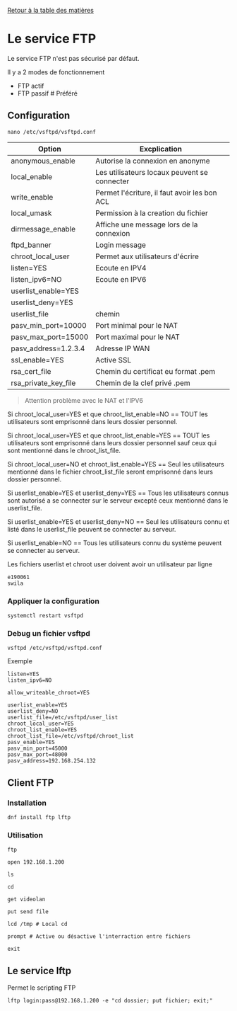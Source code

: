 [Retour à la table des matières](../README.md)

# Le service FTP

Le service FTP n'est pas sécurisé par défaut.

Il y a 2 modes de fonctionnement

- FTP actif
- FTP passif # Préféré

## Configuration

```
nano /etc/vsftpd/vsftpd.conf
```

| Option | Excplication |
| - | - |
| anonymous_enable | Autorise la connexion en anonyme |
| local_enable | Les utilisateurs locaux peuvent se connecter |
| write_enable | Permet l'écriture, il faut avoir les bon ACL |
| local_umask | Permission à la creation du fichier |
| dirmessage_enable | Affiche une message lors de la connexion |
| ftpd_banner | Login message |
| chroot_local_user | Permet aux utilisateurs d'écrire |
| listen=YES | Ecoute en IPV4 |
| listen_ipv6=NO | Ecoute en IPV6 |
| userlist_enable=YES | |
| userlist_deny=YES |  |
| userlist_file | chemin |
| pasv_min_port=10000 | Port minimal pour le NAT |
| pasv_max_port=15000 | Port maximal pour le NAT |
| pasv_address=1.2.3.4 | Adresse IP WAN |
| ssl_enable=YES | Active SSL |
| rsa_cert_file | Chemin du certificat eu format .pem |
| rsa_private_key_file | Chemin  de la clef privé .pem |

> Attention problème avec le NAT et l'IPV6

Si chroot_local_user=YES et que chroot_list_enable=NO == TOUT les utilisateurs sont emprisonné dans leurs dossier personnel.

Si chroot_local_user=YES et que chroot_list_enable=YES == TOUT les utilisateurs sont emprisonné dans leurs dossier personnel sauf ceux qui sont mentionné dans le chroot_list_file.

Si chroot_local_user=NO et chroot_list_enable=YES == Seul les utilisateurs mentionné dans le fichier chroot_list_file seront emprisonné dans leurs dossier personnel.

Si userlist_enable=YES et userlist_deny=YES == Tous les utilisateurs connus sont autorisé a se connecter sur le serveur excepté ceux mentionné dans le userlist_file.

Si userlist_enable=YES et userlist_deny=NO == Seul les utilisateurs connu et listé dans le userlist_file peuvent se connecter au serveur.

Si userlist_enable=NO == Tous les utilisateurs connu du système peuvent se connecter au serveur.

Les fichiers userlist et chroot user doivent avoir un utilisateur par ligne

```
e190061
swila
```

### Appliquer la configuration

```
systemctl restart vsftpd
```

### Debug un fichier vsftpd

```
vsftpd /etc/vsftpd/vsftpd.conf
```

Exemple

```
listen=YES
listen_ipv6=NO

allow_writeable_chroot=YES

userlist_enable=YES
userlist_deny=NO
userlist_file=/etc/vsftpd/user_list
chroot_local_user=YES
chroot_list_enable=YES
chroot_list_file=/etc/vsftpd/chroot_list
pasv_enable=YES
pasv_min_port=45000
pasv_max_port=48000
pasv_address=192.168.254.132

```

## Client FTP

### Installation

```
dnf install ftp lftp
```

### Utilisation

```
ftp

open 192.168.1.200

ls

cd

get videolan

put send file

lcd /tmp # Local cd

prompt # Active ou désactive l'interraction entre fichiers

exit
```

## Le service lftp

Permet le scripting FTP

```
lftp login:pass@192.168.1.200 -e "cd dossier; put fichier; exit;"
```